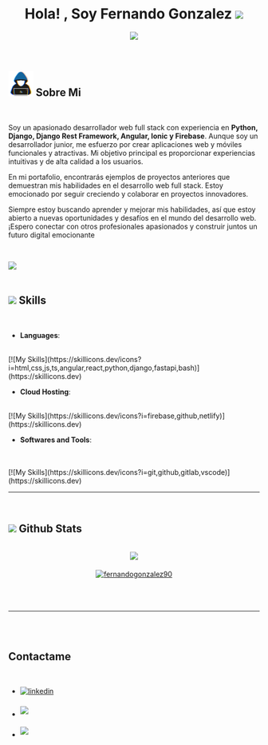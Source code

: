 <h1 align="center"><b>Hola! , Soy Fernando Gonzalez </b><img src="https://media.giphy.com/media/hvRJCLFzcasrR4ia7z/giphy.gif" width="35"></h1>
<!--  -->
<p align="center">
  <a href="https://github.com/DenverCoder1/readme-typing-svg"><img src="https://readme-typing-svg.herokuapp.com?font=Time+New+Roman&color=cyan&size=25&center=true&vCenter=true&width=600&height=100&lines=Frontend Developer; Python Developer;Operador Linux"></a>
</p>

<br>

## <picture><img src = "https://github.com/0xAbdulKhalid/0xAbdulKhalid/raw/main/assets/mdImages/about_me.gif" width = 50px></picture> **Sobre Mi**



<br>

<p>
  Soy un apasionado desarrollador web full stack con experiencia en <b>Python, Django, Django Rest Framework, Angular, Ionic y Firebase</b>. Aunque soy un desarrollador junior, me esfuerzo por crear aplicaciones web y móviles funcionales y atractivas. Mi objetivo principal es proporcionar experiencias intuitivas y de alta calidad a los usuarios.

En mi portafolio, encontrarás ejemplos de proyectos anteriores que demuestran mis habilidades en el desarrollo web full stack. Estoy emocionado por seguir creciendo y colaborar en proyectos innovadores.

Siempre estoy buscando aprender y mejorar mis habilidades, así que estoy abierto a nuevas oportunidades y desafíos en el mundo del desarrollo web. ¡Espero conectar con otros profesionales apasionados y construir juntos un futuro digital emocionante
</p>

<br>

<img src="https://user-images.githubusercontent.com/73097560/115834477-dbab4500-a447-11eb-908a-139a6edaec5c.gif"><br><br>

## <img src="https://media2.giphy.com/media/QssGEmpkyEOhBCb7e1/giphy.gif?cid=ecf05e47a0n3gi1bfqntqmob8g9aid1oyj2wr3ds3mg700bl&rid=giphy.gif" width ="25"><b> Skills</b>

<br>

<p align="center">

- **Languages**:
<br>
[![My Skills](https://skillicons.dev/icons?i=html,css,js,ts,angular,react,python,django,fastapi,bash)](https://skillicons.dev)   

<br>

- **Cloud Hosting**:
<br >
  [![My Skills](https://skillicons.dev/icons?i=firebase,github,netlify)](https://skillicons.dev)  

<br>

- **Softwares and Tools**:
<br>
<br>
[![My Skills](https://skillicons.dev/icons?i=git,github,gitlab,vscode)](https://skillicons.dev)  

<br >

---

<br>

## <img src="https://media.giphy.com/media/iY8CRBdQXODJSCERIr/giphy.gif" width="35"><b> Github Stats </b>

<br>

<div align="center">

<a href="https://github.com/fernandogonzalez90/">
  <img src="https://github-readme-stats.vercel.app/api?username=fernandogonzalez90&include_all_commits=true&count_private=true&show_icons=true&line_height=20&title_color=6c91b2&icon_color=6c91b2&text_color=6c91b2&bg_color=383838,383838,383838" width="450"/>
  <br>
  <br>
  <img src="https://github-readme-stats.vercel.app/api/top-langs?username=fernandogonzalez90&show_icons=true&locale=en&layout=compact&line_height=20&title_color=6c91b2&icon_color=6c91b2&text_color=6c91b2&bg_color=383838,383838,383838" width="375"  alt="fernandogonzalez90"/>

</a>
</div>

<br>
<br>
<br>

---

<br>
<br>

## <b> Contactame</b>

<br>
<div align='left'>

<ul>

<li>
<a href="https://img.shields.io/badge/Gmail-D14836?style=for-the-badge&logo=gmail&logoColor=white" target="_blank">
<img src="https://img.shields.io/badge/linkedin:  Fernando Gonzalez-%2300acee.svg?color=405DE6&style=for-the-badge&logo=linkedin&logoColor=white" alt=linkedin style="margin-bottom: 5px;"/>
</a>
</li>

<br>

<li>
<a href="mailto:dev.gonzalezf@gmail.com" target="_blank">
<img src="https://img.shields.io/badge/:  Fernando Gonzalez-%23EA4335.svg?style=for-the-badge&logo=gmail&logoColor=white" t=mail style="margin-bottom: 5px;" />
</a>
</li>
<br>
<li>
<a href="mailto:dev.gonzalezf@gmail.com" target="_blank">
<img src="https://img.shields.io/badge/Portafolio-grey?style=for-the-badge" t=mail style="margin-bottom: 5px;" />
</a>
</li>
	
</ul>
</div>

